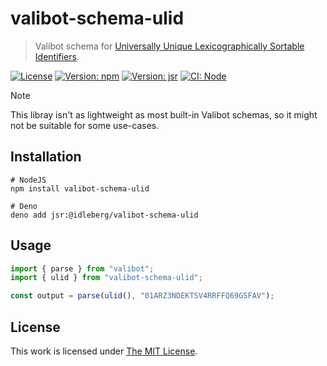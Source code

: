 # valibot-schema-ulid

> Valibot schema for [Universally Unique Lexicographically Sortable Identifiers](https://github.com/ulid/spec).

[![License](https://img.shields.io/github/license/idleberg/valibot-schemas?color=blue&style=for-the-badge)](https://github.com/idleberg/valibot-schemas/blob/main/LICENSE)
[![Version: npm](https://img.shields.io/npm/v/valibot-schema-ulid?style=for-the-badge)](https://www.npmjs.org/package/valibot-schema-ulid)
[![Version: jsr](https://img.shields.io/jsr/v/@idleberg/valibot-schema-ulid?style=for-the-badge)](https://jsr.io/@idleberg/valibot-schema-ulid)
[![CI: Node](https://img.shields.io/github/actions/workflow/status/idleberg/valibot-schemas/node.yml?logo=nodedotjs&logoColor=white&style=for-the-badge)](https://github.com/idleberg/valibot-schemas/actions/workflows/node.yml)

> [!NOTE]
> This libray isn't as lightweight as most built-in Valibot schemas, so it might not be suitable for some use-cases.

## Installation

```shell
# NodeJS
npm install valibot-schema-ulid

# Deno
deno add jsr:@idleberg/valibot-schema-ulid
```

## Usage

```javascript
import { parse } from "valibot";
import { ulid } from "valibot-schema-ulid";

const output = parse(ulid(), "01ARZ3NDEKTSV4RRFFQ69G5FAV");
```

## License

This work is licensed under [The MIT License](LICENSE).
